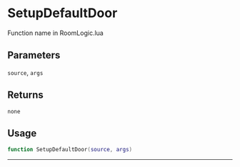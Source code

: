 # SetupDefaultDoor
Function name in RoomLogic.lua
## Parameters
`source`, `args`
## Returns
`none`
## Usage
```lua
function SetupDefaultDoor(source, args)
```
---
